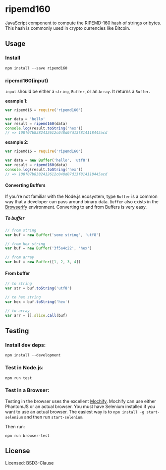 ripemd160
=========

JavaScript component to compute the RIPEMD-160 hash of strings or bytes. This hash is commonly used in crypto currencies
like Bitcoin.

Usage
-----

### Install

    npm install --save ripemd160


### ripemd160(input)

`input` should be either a `string`, `Buffer`, or an `Array`. It returns a `Buffer`. 

**example 1**:

```js
var ripemd16 = require('ripemd160')

var data = 'hello'
var result = ripemd160(data)
console.log(result.toString('hex'))
// => 108f07b8382412612c048d07d13f814118445acd
```

**example 2**:

```js
var ripemd16 = require('ripemd160')

var data = new Buffer('hello', 'utf8')
var result = ripemd160(data)
console.log(result.toString('hex'))
// => 108f07b8382412612c048d07d13f814118445acd
```


#### Converting Buffers

If you're not familiar with the Node.js ecosystem, type `Buffer` is a common way that a developer can pass around
binary data. `Buffer` also exists in the [Browserify](//browserify.org/) environment. Converting to and from Buffers is very easy.

##### To buffer

```js
// from string
var buf = new Buffer('some string', 'utf8')

// from hex string
var buf = new Buffer('3f5a4c22', 'hex')

// from array
var buf = new Buffer([1, 2, 3, 4])
```

#### From buffer

```js
// to string
var str = buf.toString('utf8')

// to hex string
var hex = buf.toString('hex')

// to array
var arr = [].slice.call(buf)
```


Testing
-------

### Install dev deps:

    npm install --development

### Test in Node.js:

    npm run test

### Test in a Browser:

Testing in the browser uses the excellent [Mochify](https://github.com/mantoni/mochify.js). Mochify can use either PhantomJS 
or an actual browser. You must have Selenium installed if you want to use an actual browser. The easiest way is to 
`npm install -g start-selenium` and then run `start-selenium`.

Then run:

    npm run browser-test



License
-------

Licensed: BSD3-Clause
